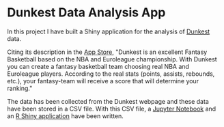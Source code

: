 # Dunkest Data Analysis App

In this project I have built a Shiny application for the analysis of [Dunkest](https://dunkest.com/en) data. 

Citing its description in the [App Store](https://apps.apple.com/us/app/dunkest-fantasy-basketball/id1073967253), "Dunkest is an excellent Fantasy Basketball based on the NBA and Euroleague championship. With Dunkest you can create a fantasy basketball team choosing real NBA and Euroleague players. According to the real stats (points, assists, rebounds, etc.), your fantasy-team will receive a score that will determine your ranking."

The data has been collected from the Dunkest webpage and these data have been stored in a CSV file. With this CSV file, a [Jupyter Notebook](https://colab.research.google.com/github/edu9as/dunkest/blob/main/Dunkest.ipynb) and an [R Shiny application](https://edu9as.shinyapps.io/dunkest/) have been written.
